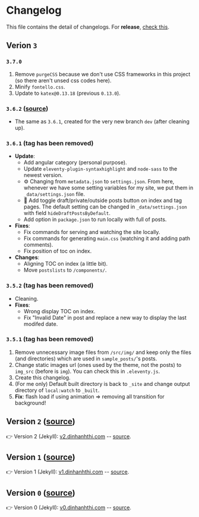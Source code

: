 # Changelog

This file contains the detail of changelogs. For **release**, [check this](https://github.com/dinhanhthi/dinhanhthi.com/releases).

## Verion `3`

### `3.7.0`

1. Remove `purgeCSS` because we don't use CSS frameworks in this project (so there aren't unsed css codes here).
2. Minify `fontello.css`.
3. Update to `katex@0.13.18` (previous `0.13.0`).

### `3.6.2` ([source](https://github.com/dinhanhthi/dinhanhthi.com/releases/tag/v3.6.2))

- The same as `3.6.1`, created for the very new branch `dev` (after cleaning up).

### `3.6.1` (tag has been removed)

- **Update**:
  - Add angular category (personal purpose).
  - Update `eleventy-plugin-syntaxhighlight` and `node-sass` to the newest version.
  - ⚙ Changing from `metadata.json` to `settings.json`. From here, whenever we have some setting variables for my site, we put them in `_data/settings.json` file.
  - 🎉 Add toggle draft/private/outside posts button on index and tag pages. The default setting can be changed in `_data/settings.json` with field `hideDraftPostsByDefault`.
  - Add option in `package.json` to run locally with full of posts.
- **Fixes**:
  - Fix commands for serving and watching the site locally.
  - Fix commands for generating `main.css` (watching it and adding path comments).
  - Fix position of toc on index.
- **Changes**:
  - Aligning TOC on index (a little bit).
  - Move `postslists` to `/components/`.

### `3.5.2` (tag has been removed)

- Cleaning.
- **Fixes**:
  - Wrong display TOC on index.
  - Fix "Invalid Date" in post and replace a new way to display the last modifed date.

### `3.5.1` (tag has been removed)

1. Remove unnecessary image files from `/src/img/` and keep only the files (and directories) which are used in `sample_posts/`'s posts.
2. Change static images url (ones used by the theme, not the posts) to `img_src` (before is `img`). You can check this in `.eleventy.js`.
3. Create this changelog.
4. (For me only) Default built directory is back to `_site` and change output directory of `local:watch` to `_built`.
5. **Fix**: flash load if using animation => removing all transition for background!

## Version `2` ([source](https://github.com/dinhanhthi/dinhanhthi.com/releases/tag/v2.0))

👉 Version 2 (Jekyll): [v2.dinhanhthi.com](https://v2.dinhanhthi.com) -- [source](https://github.com/dinhanhthi/dinhanhthi.com/tree/v2-jekyll).

## Version `1` ([source](https://github.com/dinhanhthi/dinhanhthi.com/releases/tag/v1.0))

👉 Version 1 (Jekyll): [v1.dinhanhthi.com](https://v1.dinhanhthi.com) -- [source](https://github.com/dinhanhthi/dinhanhthi.com/tree/v1-jekyll).

## Version `0` ([source](https://github.com/dinhanhthi/dinhanhthi.com/releases/tag/v0.0))

👉 Version 0 (Jekyll): [v0.dinhanhthi.com](https://v0.dinhanhthi.com) -- [source](https://github.com/dinhanhthi/dinhanhthi.com/tree/v0-jekyll).